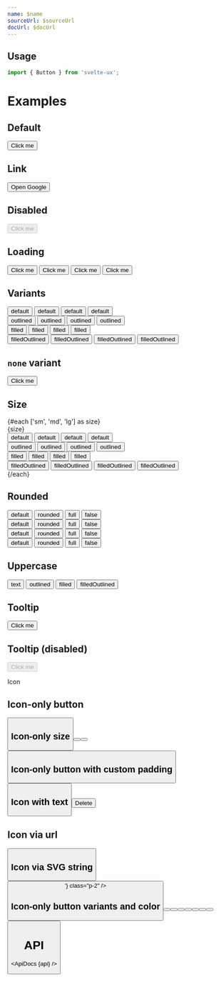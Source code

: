 ```yaml
---
name: $name
sourceUrl: $sourceUrl
docUrl: $docUrl
---
```


<script lang="ts">
  import { mdiMenu, mdiTrashCan } from '@mdi/js';

  import api from '$lib/components/Button.svelte?raw&sveld';
  import ApiDocs from '$lib/components/ApiDocs.svelte';

  import Button from '$lib/components/Button.svelte';
  import Preview from '$lib/components/Preview.svelte';
  import SectionDivider from '$lib/components/SectionDivider.svelte';
  import Tooltip from '$lib/components/Tooltip.svelte';
</script>

## Usage

```js
import { Button } from 'svelte-ux';
```

# Examples

## Default

<Preview>
  <Button>Click me</Button>
</Preview>

## Link

<Preview>
  <Button href="https://www.google.com" target="_blank">Open Google</Button>
</Preview>

## Disabled

<Preview>
  <Button disabled>Click me</Button>
</Preview>

## Loading

<Preview>
  <Button loading >
    Click me
  </Button>
  <Button variant="outlined" color="accent" loading>
    Click me
  </Button>
  <Button variant="filled" color="accent" loading>
    Click me
  </Button>
  <Button variant="filledOutlined" color="accent" loading>
    Click me
  </Button>
</Preview>

## Variants

<Preview>
  <div class="grid gap-2">
    <div>
      <Button>default</Button>
      <Button color="blue">default</Button>
      <Button color="red">default</Button>
      <Button color="green">default</Button>
    </div>
    <div>
      <Button variant="outlined">outlined</Button>
      <Button variant="outlined" color="blue">outlined</Button>
      <Button variant="outlined" color="red">outlined</Button>
      <Button variant="outlined" color="green">outlined</Button>
    </div>
    <div>
      <Button variant="filled">filled</Button>
      <Button variant="filled" color="blue">filled</Button>
      <Button variant="filled" color="red">filled</Button>
      <Button variant="filled" color="green">filled</Button>
    </div>
    <div>
      <Button variant="filledOutlined">filledOutlined</Button>
      <Button variant="filledOutlined" color="blue">filledOutlined</Button>
      <Button variant="filledOutlined" color="red">filledOutlined</Button>
      <Button variant="filledOutlined" color="green">filledOutlined</Button>
    </div>
  </div>
</Preview>

## `none` variant

<Preview>
  <Button variant="none">Click me</Button>
</Preview>

## Size

<Preview>
  {#each ['sm', 'md', 'lg'] as size}
    <div class="[&:not(:first-child)]:mt-4">{size}</div>
    <div class="grid gap-2 ml-3">
      <div>
        <Button {size}>default</Button>
        <Button color="blue" {size}>default</Button>
        <Button color="red" {size}>default</Button>
        <Button color="green" {size}>default</Button>
      </div>
      <div>
        <Button variant="outlined" {size}>outlined</Button>
        <Button variant="outlined" {size} color="blue">outlined</Button>
        <Button variant="outlined" {size} color="red">outlined</Button>
        <Button variant="outlined" {size} color="green">outlined</Button>
      </div>
      <div>
        <Button variant="filled" {size}>filled</Button>
        <Button variant="filled" {size} color="blue">filled</Button>
        <Button variant="filled" {size} color="red">filled</Button>
        <Button variant="filled" {size} color="green">filled</Button>
      </div>
      <div>
        <Button variant="filledOutlined" {size}>filledOutlined</Button>
        <Button variant="filledOutlined" {size} color="blue">filledOutlined</Button>
        <Button variant="filledOutlined" {size} color="red">filledOutlined</Button>
        <Button variant="filledOutlined" {size} color="green">filledOutlined</Button>
      </div>
    </div>
  {/each}
</Preview>

## Rounded

<Preview>
  <div class="grid gap-2">
    <div>
      <Button>default</Button>
      <Button rounded>rounded</Button>
      <Button rounded="full">full</Button>
      <Button rounded={false}>false</Button>
    </div>
    <div>
      <Button variant="outlined" color="accent">default</Button>
      <Button variant="outlined" color="accent" rounded>rounded</Button>
      <Button variant="outlined" color="accent" rounded="full">full</Button>
      <Button variant="outlined" color="accent" rounded={false}>false</Button>
    </div>
    <div>
      <Button variant="filled" color="accent">default</Button>
      <Button variant="filled" color="accent" rounded>rounded</Button>
      <Button variant="filled" color="accent" rounded="full">full</Button>
      <Button variant="filled" color="accent" rounded={false}>false</Button>
    </div>
    <div>
      <Button variant="filledOutlined" color="accent">default</Button>
      <Button variant="filledOutlined" color="accent" rounded>rounded</Button>
      <Button variant="filledOutlined" color="accent" rounded="full">full</Button>
      <Button variant="filledOutlined" color="accent" rounded={false}>false</Button>
    </div>
  </div>
</Preview>

## Uppercase

<Preview>
  <Button class="uppercase">text</Button>
  <Button class="uppercase" variant="outlined" color="accent">outlined</Button>
  <Button class="uppercase" variant="filled" color="accent">filled</Button>
  <Button class="uppercase" variant="filledOutlined" color="accent">filledOutlined</Button>
</Preview>

## Tooltip

<Preview>
  <Tooltip title="Really, do it!" placement="right" offset={2}>
    <Button>Click me</Button>
  </Tooltip>
</Preview>

## Tooltip (disabled)

<Preview>
  <Tooltip title="Really, do it!" placement="right" offset={2}>
    <Button disabled>Click me</Button>
  </Tooltip>
</Preview>

<SectionDivider class="mt-12">Icon</SectionDivider>

## Icon-only button

<Preview>
  <Button icon={mdiMenu} />
</Preview>

## Icon-only size

<Preview>
  <Button icon={mdiMenu} size="sm" />
  <Button icon={mdiMenu} size="md" />
  <Button icon={mdiMenu} size="lg" />
</Preview>

## Icon-only button with custom padding

<Preview>
  <Button icon={mdiMenu} class="p-2" />
</Preview>

## Icon with text

<Preview>
  <Button icon={mdiTrashCan} color="red">Delete</Button>
</Preview>

## Icon via url

<Preview>
  <Button icon="https://api.iconify.design/mdi:account.svg" class="p-2" />
</Preview>

## Icon via SVG string

<Preview>
  <Button icon={'<svg width="32" height="32" viewBox="0 0 24 24"><path fill="currentColor" d="M12 4a4 4 0 0 1 4 4a4 4 0 0 1-4 4a4 4 0 0 1-4-4a4 4 0 0 1 4-4m0 10c4.42 0 8 1.79 8 4v2H4v-2c0-2.21 3.58-4 8-4Z"/></svg>'} class="p-2" />
</Preview>

## Icon-only button variants and color

<Preview>
  <div>
    <Button icon={mdiMenu} />
    <Button icon={mdiMenu} color="accent" />
  </div>
  <div>
    <Button icon={mdiMenu} variant="outlined" />
    <Button icon={mdiMenu} variant="outlined" color="accent" />
  </div>
  <div>
    <Button icon={mdiMenu} variant="filled" />
    <Button icon={mdiMenu} variant="filled" color="accent" />
  </div>
  <div>
    <Button icon={mdiMenu} variant="filledOutlined" />
    <Button icon={mdiMenu} variant="filledOutlined" color="accent" />
  </div>
</Preview>

# API

<ApiDocs {api} />
